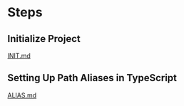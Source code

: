 # Steps

## Initialize Project

[INIT.md](INIT.md)

## Setting Up Path Aliases in TypeScript

[ALIAS.md](ALIAS.md)
